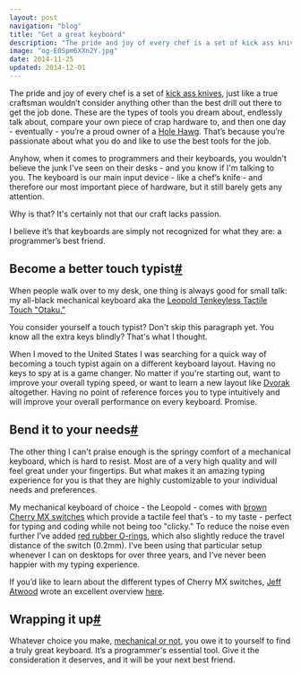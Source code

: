 ```yaml
---
layout: post
navigation: "blog"
title: "Get a great keyboard"
description: "The pride and joy of every chef is a set of kick ass knives, just like a true craftsman wouldn’t consider anything other than the best drill out there to get the job done."
image: "og-E0Spm6XXn2Y.jpg"
date: 2014-11-25
updated: 2014-12-01
---
```


The pride and joy of every chef is a set of <a target="_blank" href="http://cutbrooklyn.com/">kick ass knives</a>, just like a true craftsman wouldn’t consider anything other than the best drill out there to get the job done. These are the types of tools you dream about, endlessly talk about, compare your own piece of crap hardware to, and then one day - eventually - you’re a proud owner of a <a target="_blank" href="http://www-personal.umich.edu/~adbisaro/misc/holehawg.html">Hole Hawg</a>. That’s because you’re passionate about what you do and like to use the best tools for the job.

Anyhow, when it comes to programmers and their keyboards, you wouldn't believe the junk I've seen on their desks - and you know if I'm talking to you. The keyboard is our main input device - like a chef’s knife - and therefore our most important piece of hardware, but it still barely gets any attention.

Why is that? It's certainly not that our craft lacks passion.

I believe it’s that keyboards are simply not recognized for what they are: a programmer’s best friend.

<h2 id="become-a-better-touch-typist" class="has-permalink">Become a better touch typist<a class="permalink" title="Permalink" href="#become-a-better-touch-typist">#</a></h2>

When people walk over to my desk, one thing is always good for small talk: my all-black mechanical keyboard aka the <a target="_blank" href="https://elitekeyboards.com/products.php?sub=leopold,tenkeyless&pid=fc200rtabn">Leopold Tenkeyless Tactile Touch "Otaku."</a>

You consider yourself a touch typist? Don't skip this paragraph yet. You know all the extra keys blindly? That's what I thought.

When I moved to the United States I was searching for a quick way of becoming a touch typist again on a different keyboard layout. Having no keys to spy at is a game changer. No matter if you're starting out, want to improve your overall typing speed, or want to learn a new layout like <a target="_blank" href="http://en.wikipedia.org/wiki/Dvorak_Simplified_Keyboard">Dvorak</a> altogether. Having no point of reference forces you to type intuitively and will  improve your overall performance on every keyboard. Promise.

<h2 id="bend-it-to-your-needs" class="has-permalink">Bend it to your needs<a class="permalink" title="Permalink" href="#bend-it-to-your-needs">#</a></h2>

The other thing I can't praise enough is the springy comfort of a mechanical keyboard, which is hard to resist. Most are of a very high quality and will feel great under your fingertips. But what makes it an amazing typing experience for you is that they are highly customizable to your individual needs and preferences.

My mechanical keyboard of choice - the Leopold - comes with <a target="_blank" href="http://deskthority.net/wiki/Cherry_MX_Brown">brown Cherry MX switches</a> which provide a tactile feel that’s - to my taste - perfect for typing and coding while not being too "clicky." To reduce the noise even further I’ve added <a target="_blank" href="http://www.amazon.com/gp/product/B00AZQ3966/">red rubber O-rings</a>, which also slightly reduce the travel distance of the switch (0.2mm). I've been using that particular setup whenever I can on desktops for over three years, and I’ve  never been happier with my typing experience.

If you’d like to learn about the different types of Cherry MX switches, <a target="_blank" href="http://blog.codinghorror.com/">Jeff Atwood</a> wrote an excellent overview <a target="_blank" href="http://superuser.com/a/366797/65993">here</a>.

<h2 id="wrapping-it-up" class="has-permalink">Wrapping it up<a class="permalink" title="Permalink" href="#wrapping-it-up">#</a></h2>

Whatever choice you make, <a target="_blank" href="http://en.wikipedia.org/wiki/Keyboard_technology">mechanical or not</a>, you owe it to yourself to find a truly great keyboard. It’s a programmer's essential tool. Give it the consideration it deserves, and it will be your next best friend.
